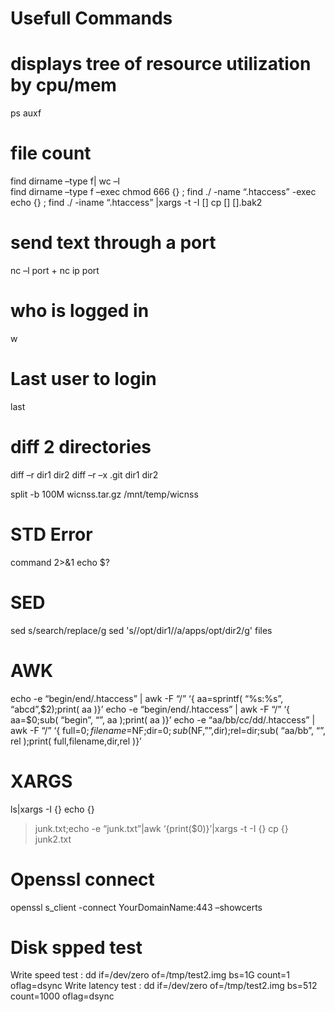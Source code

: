 # Usefull Commands 

# displays tree of resource utilization by cpu/mem
ps auxf  

# file count
find dirname –type f| wc –l   
find dirname –type f –exec chmod 666 {} \;
find ./ -name “.htaccess” -exec echo {} \;
find ./ -iname “.htaccess” |xargs -t -I [] cp [] [].bak2

# send text through a port
nc –l port + nc ip port 

# who is logged in
w

# Last user to login
last


# diff 2 directories
diff –r dir1 dir2
diff –r –x .git dir1 dir2

split -b 100M wicnss.tar.gz  /mnt/temp/wicnss

# STD Error
command 2>&1
echo $?


# SED
 sed s/search/replace/g
 sed 's/\/opt\/dir1/\/a\/apps\/opt\/dir2/g' files
 
# AWK
echo -e “begin/end/.htaccess” | awk -F “/” ‘{ aa=sprintf( “%s:%s”, “abcd”,$2);print( aa )}’
echo -e “begin/end/.htaccess” | awk -F “/” ‘{ aa=$0;sub( “begin”, “”, aa );print( aa )}’
echo -e “aa/bb/cc/dd/.htaccess” | awk -F “/” ‘{ full=$0;filename=$NF;dir=$0;sub($NF,””,dir);rel=dir;sub( “aa/bb”, “”, rel );print( full,filename,dir,rel )}’


# XARGS
ls|xargs -I {} echo {}
>junk.txt;echo -e “junk.txt”|awk ‘{print($0)}’|xargs -t -I {} cp {} junk2.txt


# Openssl connect
openssl s_client -connect YourDomainName:443 –showcerts


# Disk spped test
Write speed test   :  dd if=/dev/zero of=/tmp/test2.img bs=1G count=1 oflag=dsync
Write latency test :  dd if=/dev/zero of=/tmp/test2.img bs=512 count=1000 oflag=dsync

 

